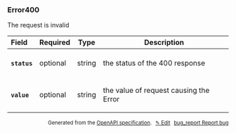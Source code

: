 <!--- This is a generated file, do not edit! -->
<!--- [START woosmap_http_schema_woosmap-platform-api-reference_error400] -->
<h3 class="schema-object" id="Woosmap Platform API Reference_Error400">Error400</h3>

The request is invalid

| Field                                                                                         | Required | Type   | Description                                                                                  |
| :-------------------------------------------------------------------------------------------- | -------- | ------ | -------------------------------------------------------------------------------------------- |
| <h4 id="Error400-status" class="add-link schema-object-property-key"><code>status</code></h4> | optional | string | <div class="nonref-property-description"><p>the status of the 400 response</p></div>         |
| <h4 id="Error400-value" class="add-link schema-object-property-key"><code>value</code></h4>   | optional | string | <div class="nonref-property-description"><p>the value of request causing the Error</p></div> |

<p style="text-align: right; font-size: smaller;">Generated from the <a data-label="openapi-github" href="https://github.com/woosmap/openapi-specification" title="Woosmap OpenAPI Specification" class="external">OpenAPI specification</a>.
<a data-label="openapi-github-woosmap-http-schema-woosmap-platform-api-reference-error400" data-action="edit" style="margin-left: 5px;" href="https://github.com/woosmap/openapi-specification/blob/main/specification/schemas/Woosmap Platform API Reference_Error400.yml" title="Edit on GitHub">✎ Edit</a>
<a data-label="openapi-github-woosmap-http-schema-woosmap-platform-api-reference-error400" data-action="bug" style="margin-left: 5px;" href="https://github.com/woosmap/openapi-specification/issues/new?assignees=&labels=type%3A+bug%2C+triage+me&template=bug_report.md&title=[schemas] Bug - Woosmap Platform API Reference_Error400" title="File bug for schemas on GitHub"><span class="material-icons">bug_report</span> Report bug</a>
</p>

<!--- [END woosmap_http_schema_woosmap-platform-api-reference_error400] -->
